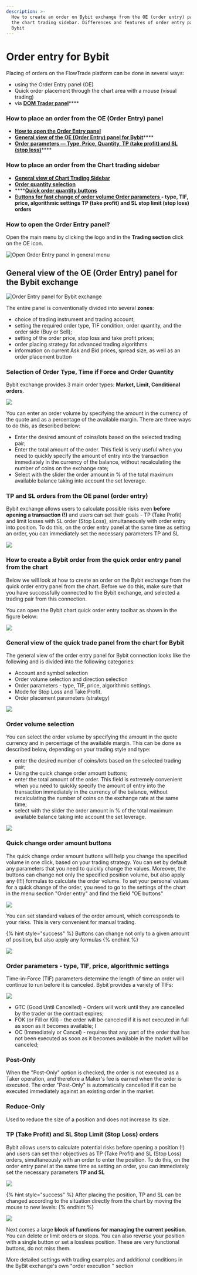 ```yaml
---
description: >-
  How to create an order on Bybit exchange from the OE (order entry) panel and
  the chart trading sidebar. Differences and features of order entry panels for
  Bybit
---
```


# Order entry for Bybit

Placing of orders on the FlowTrade platform can be done in several ways:

* using the Order Entry panel (OE)
* Quick order placement through the chart area with a mouse (visual trading)
* via [**DOM Trader panel**](../dom-trader/)****

### **How to place an order from the OE (Order Entry) panel**

* ****[**How to open the Order Entry panel**](order-entry-for-bybit.md#how-to-open-the-order-entry-panel)****
* [**General view of the OE (Order Entry) panel for Bybit**](order-entry-for-bybit.md#general-view-of-the-oe-order-entry-panel-for-the-bybit-exchange)****
* [**Order parameters — Type, Price, Quantity, TP (take profit) and SL (stop loss)**](order-entry-for-bybit.md#select-order-volume)****

### **How to place an order from the Chart trading sidebar**

* ****[**General view of Chart Trading Sidebar**](order-entry-for-bybit.md#general-view-of-the-quick-trade-panel-from-the-chart-for-bybit)****
* [**Order quantity selection**](order-entry-for-bybit.md#order-volume-selection)
* ****[**Quick order quantity buttons**](order-entry-for-bybit.md#quick-change-order-amount-buttons)
* [B**uttons for fast change of order volume Order parameters** ](order-entry-for-bybit.md#order-volume-selection)**- type, TIF, price, algorithmic settings TP (take profit) and SL stop limit (stop loss) orders**

### How to open the Order Entry panel?

Open the main menu by clicking the logo and in the **Trading section** click on the OE icon.

![Open Order Entry panel in general menu](../../.gitbook/assets/oe-general.png)

## General view of the OE (Order Entry) panel for the Bybit exchange

![Order Entry panel for Bybit exchange](<../../.gitbook/assets/image (291).png>)

The entire panel is conventionally divided into several **zones**:

* choice of trading instrument and trading account;
* setting the required order type, TIF condition, order quantity, and the order side (Buy or Sell);
* setting of the order price, stop loss and take profit prices;
* order placing strategy for advanced trading algorithms
* information on current Ask and Bid prices, spread size, as well as an order placement button

### Selection of Order Type, Time if Force and Order Quantity

Bybit exchange provides 3 main order types: **Market, Limit, Conditional orders**.

![](<../../.gitbook/assets/image (290).png>)

You can enter an order volume by specifying the amount in the currency of the quote and as a percentage of the available margin. There are three ways to do this, as described below:

* Enter the desired amount of coins/lots based on the selected trading pair;
* Enter the total amount of the order. This field is very useful when you need to quickly specify the amount of entry into the transaction immediately in the currency of the balance, without recalculating the number of coins on the exchange rate;&#x20;
* Select with the slider the order amount in % of the total maximum available balance taking into account the set leverage.



### TP and SL orders from the OE panel (order entry)

&#x20;Bybit exchange allows users to calculate possible risks even **before opening a transaction (!)** and users can set their goals - TP (Take Profit) and limit losses with SL order (Stop Loss), simultaneously with order entry into position. To do this, on the order entry panel at the same time as setting an order, you can immediately set the necessary parameters TP and SL

![](<../../.gitbook/assets/image (289).png>)

### How to create a Bybit order from the quick order entry panel from the chart&#x20;

Below we will look at how to create an order on the Bybit exchange from the quick order entry panel from the chart. Before we do this, make sure that you have successfully connected to the Bybit exchange, and selected a trading pair from this connection.

You can open the Bybit chart quick order entry toolbar as shown in the figure below:

![](<../../.gitbook/assets/image (272).png>)

### General view of the quick trade panel from the chart for Bybit

&#x20;The general view of the order entry panel for Bybit connection looks like the following and is divided into the following categories:&#x20;

* Account and symbol selection&#x20;
* Order volume selection and direction selection
* Order parameters - type, TIF, price, algorithmic settings.&#x20;
* Mode for Stop Loss and Take Profit.&#x20;
* Order placement parameters (strategy)

![](<../../.gitbook/assets/image (274).png>)

### Order volume selection&#x20;

You can select the order volume by specifying the amount in the quote currency and in percentage of the available margin. This can be done as described below, depending on your trading style and type:

* enter the desired number of coins/lots based on the selected trading pair;&#x20;
* Using the quick change order amount buttons;&#x20;
* enter the total amount of the order. This field is extremely convenient when you need to quickly specify the amount of entry into the transaction immediately in the currency of the balance, without recalculating the number of coins on the exchange rate at the same time;&#x20;
* select with the slider the order amount in % of the total maximum available balance taking into account the set leverage.

![](<../../.gitbook/assets/image (268).png>)

### Quick change order amount buttons&#x20;

The quick change order amount buttons will help you change the specified volume in one click, based on your trading strategy. You can set by default any parameters that you need to quickly change the values. Moreover, the buttons can change not only the specified position volume, but also apply any (!!!) formulas to calculate the order volume. To set your personal values for a quick change of the order, you need to go to the settings of the chart in the menu section "Order entry" and find the field "OE buttons"

![](../../.gitbook/assets/kolvo.jpg)

You can set standard values of the order amount, which corresponds to your risks. This is very convenient for manual trading.

{% hint style="success" %}
Buttons can change not only to a given amount of position, but also apply any formulas
{% endhint %}

![](../../.gitbook/assets/vvod-baibit-ordera-kolvo.gif)

### Order parameters - type, TIF, price, algorithmic settings

Time-in-Force (TIF) parameters determine the length of time an order will continue to run before it is canceled. Bybit provides a variety of TIFs:

![](<../../.gitbook/assets/image (288).png>)

* GTC (Good Until Cancelled) - Orders will work until they are cancelled by the trader or the contract expires;&#x20;
* FOK (or Fill or Kill) - the order will be canceled if it is not executed in full as soon as it becomes available; I
* OC (Immediately or Cancel) - requires that any part of the order that has not been executed as soon as it becomes available in the market will be canceled;

### Post-Only

&#x20;When the "Post-Only" option is checked, the order is not executed as a Taker operation, and therefore a Maker's fee is earned when the order is executed. The order "Post-Only" is automatically cancelled if it can be executed immediately against an existing order in the market.

### Reduce-Only&#x20;

Used to reduce the size of a position and does not increase its size.&#x20;

### TP (Take Profit) and SL Stop Limit (Stop Loss) orders&#x20;

Bybit allows users to calculate potential risks before opening a position (!) and users can set their objectives as TP (Take Profit) and SL (Stop Loss) orders, simultaneously with an order to enter the position. To do this, on the order entry panel at the same time as setting an order, you can immediately set the necessary parameters **TP and SL**

![](<../../.gitbook/assets/image (286).png>)

{% hint style="success" %}
After placing the position, TP and SL can be changed according to the situation directly from the chart by moving the mouse to new levels:
{% endhint %}



![](https://gblobscdn.gitbook.com/assets%2F-M\_\_G3zsA7jr\_pKwIdiz%2F-McD\_QwL-lRHN-5um-7w%2F-McDfC-w\_k3YXQVrVXEV%2F%D1%81%D1%82%D0%BE%D0%BF%20%D0%B8%20%D1%82%D0%B5%D0%B9%D0%BA%20%D0%B1%D0%B0%D0%B9%D0%B1%D0%B8%D1%82.gif?alt=media\&token=daf20a92-ff2f-4aef-834a-cea4a36cedca)

Next comes a large **block of functions for managing the current position**. You can delete or limit orders or stops. You can also reverse your position with a single button or set a lossless position. These are very functional buttons, do not miss them.&#x20;

More detailed settings with trading examples and additional conditions in the ByBit exchange's own "order execution " section
